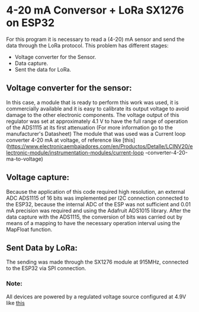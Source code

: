 # 4-20 mA Conversor + LoRa SX1276 on ESP32

For this program it is necessary to read a (4-20) mA sensor and send the data through the LoRa protocol.
This problem has different stages:
- Voltage converter for the Sensor.
- Data capture.
- Sent the data for LoRa.

## Voltage converter for the sensor:
In this case, a module that is ready to perform this work was used, it is commercially available and it is easy to calibrate its output voltage to avoid damage to the other electronic components.
The voltage output of this regulator was set at approximately 4.1 V to have the full range of operation of the ADS1115 at its first attenuation (For more information go to the manufacturer's Datasheet) The module that was used was a Current loop converter 4-20 mA at voltage, of reference like [this](https://www.electronicaembajadores.com/en/Productos/Detalle/LCINV20/electronic-module/instrumentation-modules/current-loop -converter-4-20-ma-to-voltage)

## Voltage capture:
Because the application of this code required high resolution, an external ADC ADS1115 of 16 bits was implemented per I2C connection connected to the ESP32, because the internal ADC of the ESP was not sufficient and 0.01 mA precision was required and using the Adafruit ADS1015 library.
After the data capture with the ADS1115, the conversion of bits was carried out by means of a mapping to have the necessary operation interval using the MapFloat function.

## Sent Data by LoRa:
The sending was made through the SX1276 module at 915MHz, connected to the ESP32 via SPI connection.

### Note: 
All devices are powered by a regulated voltage source configured at 4.9V like [this](https://www.jaycar.com.au/arduino-compatible-dc-voltage-regulator/p/XC4514)
